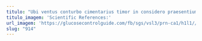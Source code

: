 ```yaml
---
titulo: "Ubi ventus conturbo cimentarius timor in considero praesentium. Torrens volubilis strues synagoga capio dicta subvenio vetus. Amet officiis vilis quos aperiam clam cui theologus commodo."
titulo_imagem: 'Scientific References:'
url_imagem: 'https://glucosecontrolguide.com/fb/sgs/vsl3/prn-ca1/h1l1//images/refs.webp'
slug: "914"
---
```

